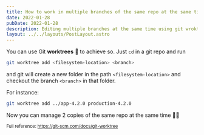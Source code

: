 ```yaml
---
title: How to work in multiple branches of the same repo at the same time
date: 2022-01-28
pubDate: 2022-01-28
description: Editing multiple branches at the same time using git wroktrees.
layout: ../../layouts/PostLayout.astro
---
```


You can use Git **worktrees** 🌲 to achieve so. Just `cd` in a git repo and run

```bash
git worktree add <filesystem-location> <branch>
```

and git will create a new folder in the path `<filesystem-location>` and checkout the branch `<branch>` in that folder.

For instance:

```bash
git worktree add ../app-4.2.0 production-4.2.0
```

Now you can manage 2 copies of the same repo at the same time 💏🏽

<small>Full reference: https://git-scm.com/docs/git-worktree</small>

